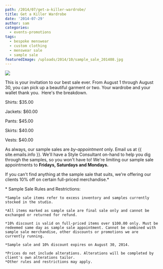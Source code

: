 ```yaml
---
path: /2014/07/get-a-killer-wardrobe/
title: Get a Killer Wardrobe
date: '2014-07-29'
author: sam
categories:
  - events-promotions
tags:
  - bespoke menswear
  - custom clothing
  - menswear sale
  - sample sale
featuredImage: /uploads/2014/10/sample_sale_201408.jpg
---
```

[![](http://3.bp.blogspot.com/-UXs_Y37ntJo/U9fYUeQJf_I/AAAAAAAAZ2s/E4tq9Lm30Wg/s1600/sample_sale_201408.jpg)](http://3.bp.blogspot.com/-UXs_Y37ntJo/U9fYUeQJf_I/AAAAAAAAZ2s/E4tq9Lm30Wg/s1600/sample_sale_201408.jpg)

This is your invitation to our best sale ever. From August 1 through August 30, you can pick up a beautiful garment or two. Your wardrobe and your wallet thank you. 
Here's the breakdown.  

Shirts: $35.00

Jackets: $60.00

Pants: $45.00

Skirts: $40.00

Vests: $40.00

As always, our sample sales are _by-appointment_ only. Email us at {{ site.emails.info }}. We'll have a Style Consultant on-hand to help you dig through the samples, so you won't have to! We're limiting our sample sale appointments to **Fridays, Saturdays and Mondays.**

If you can't find anything at the sample sale that suits, we're offering our clients 10% off on certain full-priced merchandise.\*

\* Sample Sale Rules and Restrictions:

	*Sample sale items refer to excess inventory and samples currently stocked in the studio.

	*All items marked as sample sale are final sale only and cannot be exchanged or returned for refund.  

	*10% discount is valid on full-priced items over $100.00 only. Must be redeemed same day as sample sale appointment. Cannot be combined with sample sale merchandise, other discounts or promotions we are currently running.

	*Sample sale and 10% discount expires on August 30, 2014. 

	*Prices do not include alterations. Alterations will be completed by client's own alterations tailor. 
	*Other rules and restrictions may apply.